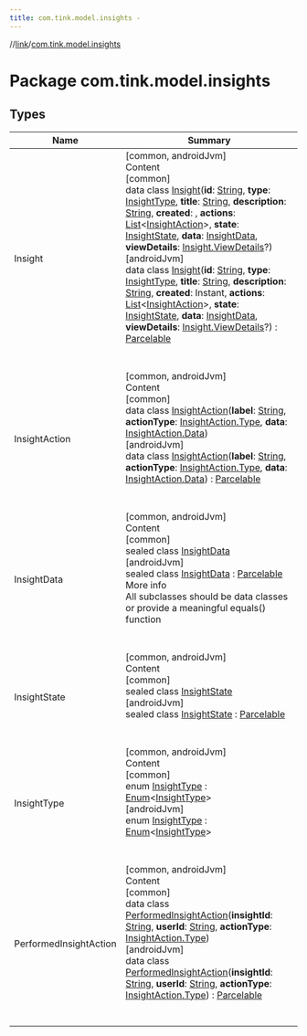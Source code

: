 ```yaml
---
title: com.tink.model.insights -
---
```

//[link](../index.md)/[com.tink.model.insights](index.md)



# Package com.tink.model.insights  


## Types  
  
|  Name|  Summary| 
|---|---|
| <a name="com.tink.model.insights/Insight///PointingToDeclaration/"></a>Insight| <a name="com.tink.model.insights/Insight///PointingToDeclaration/"></a>[common, androidJvm]  <br>Content  <br>[common]  <br>data class [Insight]([common]-insight/index.md)(**id**: [String](https://kotlinlang.org/api/latest/jvm/stdlib/kotlin/-string/index.html), **type**: [InsightType]([common]-insight-type/index.md), **title**: [String](https://kotlinlang.org/api/latest/jvm/stdlib/kotlin/-string/index.html), **description**: [String](https://kotlinlang.org/api/latest/jvm/stdlib/kotlin/-string/index.html), **created**: <ERROR CLASS>, **actions**: [List](https://kotlinlang.org/api/latest/jvm/stdlib/kotlin.collections/-list/index.html)<[InsightAction]([common]-insight-action/index.md)>, **state**: [InsightState]([common]-insight-state/index.md), **data**: [InsightData]([common]-insight-data/index.md), **viewDetails**: [Insight.ViewDetails]([common]-insight/-view-details/index.md)?)  <br>[androidJvm]  <br>data class [Insight]([android-jvm]-insight/index.md)(**id**: [String](https://kotlinlang.org/api/latest/jvm/stdlib/kotlin/-string/index.html), **type**: [InsightType]([android-jvm]-insight-type/index.md), **title**: [String](https://kotlinlang.org/api/latest/jvm/stdlib/kotlin/-string/index.html), **description**: [String](https://kotlinlang.org/api/latest/jvm/stdlib/kotlin/-string/index.html), **created**: Instant, **actions**: [List](https://kotlinlang.org/api/latest/jvm/stdlib/kotlin.collections/-list/index.html)<[InsightAction]([android-jvm]-insight-action/index.md)>, **state**: [InsightState]([android-jvm]-insight-state/index.md), **data**: [InsightData]([android-jvm]-insight-data/index.md), **viewDetails**: [Insight.ViewDetails]([android-jvm]-insight/-view-details/index.md)?) : [Parcelable](https://developer.android.com/reference/kotlin/android/os/Parcelable.html)  <br><br><br>
| <a name="com.tink.model.insights/InsightAction///PointingToDeclaration/"></a>InsightAction| <a name="com.tink.model.insights/InsightAction///PointingToDeclaration/"></a>[common, androidJvm]  <br>Content  <br>[common]  <br>data class [InsightAction]([common]-insight-action/index.md)(**label**: [String](https://kotlinlang.org/api/latest/jvm/stdlib/kotlin/-string/index.html), **actionType**: [InsightAction.Type]([common]-insight-action/-type/index.md), **data**: [InsightAction.Data]([common]-insight-action/-data/index.md))  <br>[androidJvm]  <br>data class [InsightAction]([android-jvm]-insight-action/index.md)(**label**: [String](https://kotlinlang.org/api/latest/jvm/stdlib/kotlin/-string/index.html), **actionType**: [InsightAction.Type]([android-jvm]-insight-action/-type/index.md), **data**: [InsightAction.Data]([android-jvm]-insight-action/-data/index.md)) : [Parcelable](https://developer.android.com/reference/kotlin/android/os/Parcelable.html)  <br><br><br>
| <a name="com.tink.model.insights/InsightData///PointingToDeclaration/"></a>InsightData| <a name="com.tink.model.insights/InsightData///PointingToDeclaration/"></a>[common, androidJvm]  <br>Content  <br>[common]  <br>sealed class [InsightData]([common]-insight-data/index.md)  <br>[androidJvm]  <br>sealed class [InsightData]([android-jvm]-insight-data/index.md) : [Parcelable](https://developer.android.com/reference/kotlin/android/os/Parcelable.html)  <br>More info  <br>All subclasses should be data classes or provide a meaningful equals() function  <br><br><br>
| <a name="com.tink.model.insights/InsightState///PointingToDeclaration/"></a>InsightState| <a name="com.tink.model.insights/InsightState///PointingToDeclaration/"></a>[common, androidJvm]  <br>Content  <br>[common]  <br>sealed class [InsightState]([common]-insight-state/index.md)  <br>[androidJvm]  <br>sealed class [InsightState]([android-jvm]-insight-state/index.md) : [Parcelable](https://developer.android.com/reference/kotlin/android/os/Parcelable.html)  <br><br><br>
| <a name="com.tink.model.insights/InsightType///PointingToDeclaration/"></a>InsightType| <a name="com.tink.model.insights/InsightType///PointingToDeclaration/"></a>[common, androidJvm]  <br>Content  <br>[common]  <br>enum [InsightType]([common]-insight-type/index.md) : [Enum](https://kotlinlang.org/api/latest/jvm/stdlib/kotlin/-enum/index.html)<[InsightType]([common]-insight-type/index.md)>   <br>[androidJvm]  <br>enum [InsightType]([android-jvm]-insight-type/index.md) : [Enum](https://kotlinlang.org/api/latest/jvm/stdlib/kotlin/-enum/index.html)<[InsightType]([android-jvm]-insight-type/index.md)>   <br><br><br>
| <a name="com.tink.model.insights/PerformedInsightAction///PointingToDeclaration/"></a>PerformedInsightAction| <a name="com.tink.model.insights/PerformedInsightAction///PointingToDeclaration/"></a>[common, androidJvm]  <br>Content  <br>[common]  <br>data class [PerformedInsightAction]([common]-performed-insight-action/index.md)(**insightId**: [String](https://kotlinlang.org/api/latest/jvm/stdlib/kotlin/-string/index.html), **userId**: [String](https://kotlinlang.org/api/latest/jvm/stdlib/kotlin/-string/index.html), **actionType**: [InsightAction.Type]([common]-insight-action/-type/index.md))  <br>[androidJvm]  <br>data class [PerformedInsightAction]([android-jvm]-performed-insight-action/index.md)(**insightId**: [String](https://kotlinlang.org/api/latest/jvm/stdlib/kotlin/-string/index.html), **userId**: [String](https://kotlinlang.org/api/latest/jvm/stdlib/kotlin/-string/index.html), **actionType**: [InsightAction.Type]([android-jvm]-insight-action/-type/index.md)) : [Parcelable](https://developer.android.com/reference/kotlin/android/os/Parcelable.html)  <br><br><br>

